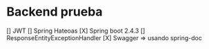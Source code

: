 # Backend prueba

[]	JWT
[]	Spring Hateoas
[X]	Spring boot 2.4.3
[]	ResponseEntityExceptionHandler
[X]	Swagger => usando spring-doc

